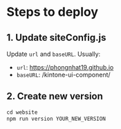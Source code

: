 # Steps to deploy

## 1. Update siteConfig.js

Update ``url`` and ``baseURL``. Usually:
- ``url``: https://phongnhat19.github.io
- ``baseURL``: /kintone-ui-component/

## 2. Create new version

```javascript
cd website
npm run version YOUR_NEW_VERSION
```